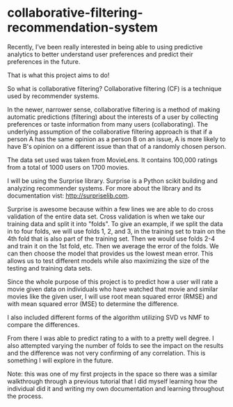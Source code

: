 # collaborative-filtering-recommendation-system

Recently, I’ve been really interested in being able to using predictive analytics to better understand user preferences and predict their preferences in the future. 

That is what this project aims to do!

So what is collaborative filtering? Collaborative filtering (CF) is a technique used by recommender systems.

In the newer, narrower sense, collaborative filtering is a method of making automatic predictions (filtering) about the interests of a user by collecting preferences or taste information from many users (collaborating). The underlying assumption of the collaborative filtering approach is that if a person A has the same opinion as a person B on an issue, A is more likely to have B's opinion on a different issue than that of a randomly chosen person.

The data set used was taken from MovieLens. It contains 100,000 ratings from a total of 1000 users on 1700 movies. 

I will be using the Surprise library. Surprise is a Python scikit building and analyzing recommender systems. For more about the library and its documentation vist: http://surpriselib.com.

Surprise is awesome because within a few lines we are able to do cross validation of the entire data set. Cross validation is when we take our training data and split it into "folds". To give an example, if we split the data in to four folds, we will use folds 1, 2, and 3, in the training set to train on the 4th fold that is also part of the training set. Then we would use folds 2-4 and train it on the 1st fold, etc. Then we average the error of the folds. We can then choose the model that provides us the lowest mean error. This allows us to test different models while also maximizing the size of the testing and training data sets.

Since the whole purpose of this project is to predict how a user will rate a movie given data on individuals who have watched that movie and similar movies like the given user, I will use root mean squared error (RMSE) and with mean squared error (MSE) to determine the difference. 

I also included different forms of the algorithm utilizing SVD vs NMF to compare the differences.

From there I was able to predict rating to a with to a pretty well degree. I also attempted varying the number of folds to see the impact on the results and the difference was not very confirming of any correlation. This is something I will explore in the future.

Note: this was one of my first projects in the space so there was a similar walkthrough through a previous tutorial that I did myself learning how the individual did it and writing my own documentation and learning throughout the process.


